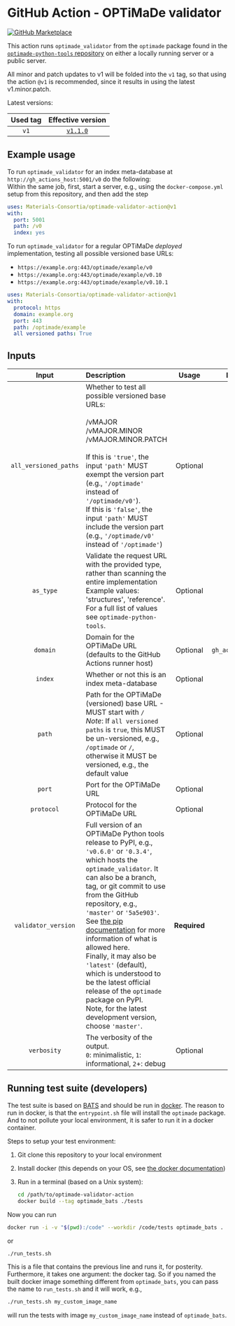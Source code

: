 # GitHub Action - OPTiMaDe validator

[![GitHub Marketplace](https://img.shields.io/badge/Marketplace-v1-undefined.svg?logo=github&logoColor=white&style=flat)](https://github.com/marketplace/actions/codecov)

This action runs `optimade_validator` from the `optimade` package found in the [`optimade-python-tools` repository](https://github.com/Materials-Consortia/optimade-python-tools) on either a locally running server or a public server.

All minor and patch updates to v1 will be folded into the `v1` tag, so that using the action `@v1` is recommended, since it results in using the latest v1.minor.patch.

Latest versions:

| Used tag | Effective version |
| :---: | :---: |
| `v1` | [`v1.1.0`](https://github.com/Materials-Consortia/optimade-validator-action/releases/tag/v1.1.0)

## Example usage

To run `optimade_validator` for an index meta-database at `http://gh_actions_host:5001/v0` do the following:  
Within the same job, first, start a server, e.g., using the `docker-compose.yml` setup from this repository, and then add the step

```yml
uses: Materials-Consortia/optimade-validator-action@v1
with:
  port: 5001
  path: /v0
  index: yes
```

To run `optimade_validator` for a regular OPTiMaDe _deployed_ implementation, testing all possible versioned base URLs:

- `https://example.org:443/optimade/example/v0`
- `https://example.org:443/optimade/example/v0.10`
- `https://example.org:443/optimade/example/v0.10.1`

```yml
uses: Materials-Consortia/optimade-validator-action@v1
with:
  protocol: https
  domain: example.org
  port: 443
  path: /optimade/example
  all versioned paths: True
```

## Inputs

| Input | Description | Usage | Default |
| :---: |    :---     | :---: |  :---:  |
| `all_versioned_paths` | Whether to test all possible versioned base URLs:<br><br>/vMAJOR<br>/vMAJOR.MINOR<br>/vMAJOR.MINOR.PATCH<br><br>If this is `'true'`, the input `'path'` MUST exempt the version part (e.g., `'/optimade'` instead of `'/optimade/v0'`).<br>If this is `'false'`, the input `'path'` MUST include the version part (e.g., `'/optimade/v0'` instead of `'/optimade'`) | Optional | `false`
| `as_type` | Validate the request URL with the provided type, rather than scanning the entire implementation<br>Example values: 'structures', 'reference'. For a full list of values see `optimade-python-tools`. | Optional | -
| `domain` | Domain for the OPTiMaDe URL (defaults to the GitHub Actions runner host) | Optional | `gh_actions_host`
| `index` | Whether or not this is an index meta-database | Optional | `false`
| `path` | Path for the OPTiMaDe (versioned) base URL - MUST start with `/`<br>_Note_: If `all versioned paths` is `true`, this MUST be un-versioned, e.g., `/optimade` or `/`, otherwise it MUST be versioned, e.g., the default value | Optional | `/v0`
| `port` | Port for the OPTiMaDe URL | Optional | `5000`
| `protocol` | Protocol for the OPTiMaDe URL | Optional | `http`
| `validator_version` | Full version of an OPTiMaDe Python tools release to PyPI, e.g., `'v0.6.0'` or `'0.3.4'`, which hosts the `optimade_validator`. It can also be a branch, tag, or git commit to use from the GitHub repository, e.g., `'master'` or `'5a5e903'`.<br>See [the pip documentation](https://pip.pypa.io/en/latest/reference/pip_install/#git) for more information of what is allowed here.<br>Finally, it may also be `'latest'` (default), which is understood to be the latest official release of the `optimade` package on PyPI.<br>Note, for the latest development version, choose `'master'`. | **Required** | `latest`
| `verbosity` | The verbosity of the output.<br>`0`: minimalistic, `1`: informational, `2`+: debug | Optional | `1`

## Running test suite (developers)

The test suite is based on [BATS](https://github.com/bats-core/bats-core) and should be run in [docker](https://github.com/bats-core/bats-core#running-bats-in-docker).
The reason to run in docker, is that the `entrypoint.sh` file will install the `optimade` package.
And to not pollute your local environment, it is safer to run it in a docker container.

Steps to setup your test environment:

1. Git clone this repository to your local environment
1. Install docker (this depends on your OS, see [the docker documentation](https://docs.docker.com/install/))
1. Run in a terminal (based on a Unix system):

   ```sh
   cd /path/to/optimade-validator-action
   docker build --tag optimade_bats ./tests
   ```

Now you can run

```sh
docker run -i -v "$(pwd):/code" --workdir /code/tests optimade_bats .
```

or

```sh
./run_tests.sh
```

This is a file that contains the previous line and runs it, for posterity.
Furthermore, it takes one argument: the docker tag.
So if you named the built docker image something different from `optimade_bats`, you can pass the name to `run_tests.sh` and it will work, e.g.,

```sh
./run_tests.sh my_custom_image_name
```

will run the tests with image `my_custom_image_name` instead of `optimade_bats`.
